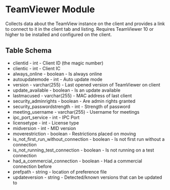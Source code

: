 TeamViewer Module
==============

Collects data about the TeamView instance on the client and provides a link to connect to it in the client tab and listing. Requires TeamViewer 10 or higher to be installed and configured on the client.

Table Schema
----

* clientid - int - Client ID (the magic number)
* clientic - int - Client IC
* always_online - boolean - Is always online
* autoupdatemode - int - Auto update mode
* version - varchar(255) - Last opened version of TeamViewer on client
* update_available - boolean - Is an update available
* lastmacused - varchar(255) - MAC address of last client
* security_adminrights - boolean - Are admin rights granted
* security_passwordstrength - int - Strength of password
* meeting_username - varchar(255) - Username for meetings
* ipc_port_service - int - IPC Port
* licensetype - int - License type
* midversion - int - MID version
* moverestriction - boolean - Restrictions placed on moving
* is_not_first_run_without_connection - boolean - Is not first run without a connection
* is_not_running_test_connection - boolean - Is not running on a test connection
* had_a_commercial_connection - boolean - Had a commercial connection before
* prefpath - string - location of preference file
* updateversion - string - Detected/known versions that can be updated to